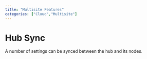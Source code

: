 ```yaml
---
title: "Multisite Features"
categories: ["Cloud","Multisite"]
---
```


# Hub Sync

A number of settings can be synced between the hub and its nodes.